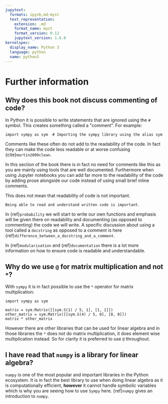 ```yaml
---
jupytext:
  formats: ipynb,md:myst
  text_representation:
    extension: .md
    format_name: myst
    format_version: 0.12
    jupytext_version: 1.6.0
kernelspec:
  display_name: Python 3
  language: python
  name: python3
---
```


# Further information

## Why does this book not discuss commenting of code?

In Python it is possible to write statements that are ignored using the `#`
symbol. This creates something called a "comment". For example:

```{code-cell} ipython3
import sympy as sym  # Importing the sympy library using the alias sym
```

Comments like these often do not add to the readability of the code. In fact
they can make the code less readable or at worse confusing {cite}`martin2009clean`.

In this section of the book there is in fact no need for comments like this as
you are mainly using tools that are well documented. Furthermore when using
Jupyter notebooks you can add far more to the readability of the code by adding
prose alongside our code instead of using small brief inline comments.

This does not mean that readability of code is not important.

```{important}
Being able to read and understand written code is important.
```

In {ref}`probability` we will start to write our own functions and emphasis will
be given there on readability and documenting (as opposed to commenting) the
code we will write. A specific discussion about using a tool called a
`docstring` as opposed to a comment is here
{ref}`difference_between_a_docstring_and_a_comment`.

In {ref}`modularisation` and {ref}`documentation` there is a lot more
information on how to ensure code is readable and understandable.

## Why do we use `@` for matrix multiplication and not `*`?

With `sympy` it is in fact possible to use the `*` operator for matrix
multiplication:

```{code-cell} ipython3
import sympy as sym

matrix = sym.Matrix([[sym.S(1) / 5, 1], [1, 1]])
other_matrix = sym.Matrix([[sym.S(4) / 5, 0], [0, 0]])
matrix * other_matrix
```

However there are other libraries that can be used for linear algebra and in
those libraries the `*` does not do matrix multiplication, it does element wise
multiplication instead. So for clarity it is preferred to use `@` throughout.

## I have read that `numpy` is a library for linear algebra?

`numpy` is one of the most popular and important libraries in the Python
ecosystem. It is in fact the best library to use when doing linear algebra as it
is computationally efficient, **however** it cannot handle symbolic variables
which is why you are seeing how to use `Sympy` here. {ref}`numpy` gives an
introduction to `numpy`.
